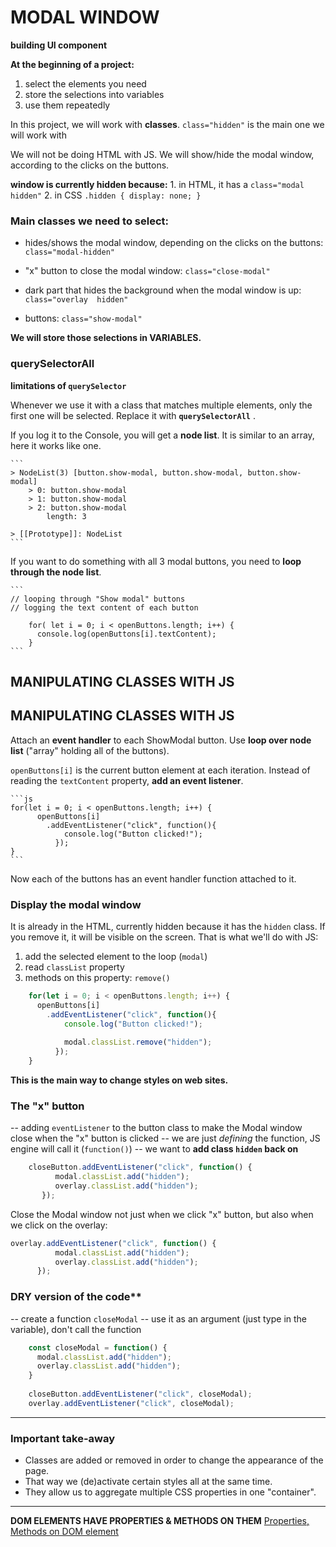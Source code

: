 # MODAL WINDOW

**building UI component**

**At the beginning of a project:**

1. select the elements you need
2. store the selections into variables
3. use them repeatedly



In this project, we will work with **classes**.
`class="hidden"` is the main one we will work with

We will not be doing HTML with JS.
We will show/hide the modal window, according to the clicks on the buttons.


**window is currently hidden because:**
    1. in HTML, it has a `class="modal hidden"`
    2. in CSS
        ```
        .hidden { display: none; }
        ```

 ### Main classes we need to select:

- hides/shows the modal window, depending on the clicks on the buttons:     `class="modal-hidden"`

- "x" button to close the modal window: `class="close-modal"`

- dark part that hides the background when the modal window is up: `class="overlay  hidden"`

- buttons: `class="show-modal"`

**We will store those selections in VARIABLES.**


### querySelectorAll

**limitations of `querySelector`**

Whenever we use it with a class that matches multiple elements, only the first one will be selected.
Replace it with **`querySelectorAll`** .

If you log it to the Console, you will get a **node list**.
It is similar to an array, here it works like one.

    ```
    > NodeList(3) [button.show-modal, button.show-modal, button.show-modal]
        > 0: button.show-modal
        > 1: button.show-modal
        > 2: button.show-modal
            length: 3
    
    > [[Prototype]]: NodeList
    ```

If you want to do something with all 3 modal buttons, you need to **loop through the node list**.

    ```
    // looping through "Show modal" buttons
    // logging the text content of each button
    
        for( let i = 0; i < openButtons.length; i++) {
          console.log(openButtons[i].textContent);
        }
    ```


## MANIPULATING CLASSES WITH JS

## MANIPULATING CLASSES WITH JS

Attach an **event handler** to each ShowModal button.
Use **loop over node list** ("array" holding all of the buttons).

`openButtons[i]` is the current button element at each iteration.
Instead of reading the `textContent` property, **add an event listener**.

    ```js
    for(let i = 0; i < openButtons.length; i++) {
          openButtons[i]
            .addEventListener("click", function(){
                console.log("Button clicked!");
              });
    }
    ```

Now each of the buttons has an event handler function attached to it.


### Display the modal window

It is already in the HTML, currently hidden because it has the `hidden` class.
If you remove it, it will be visible on the screen.
That is what we'll do with JS: 

1. add the selected element to the loop (`modal`)
2. read `classList` property
3. methods on this property: `remove()`

```js
    for(let i = 0; i < openButtons.length; i++) {
      openButtons[i]
        .addEventListener("click", function(){
            console.log("Button clicked!");
 
            modal.classList.remove("hidden");
          });
    }
```

**This is the main way to change styles on web sites.**


### The "x" button

-- adding `eventListener` to the button class to make the Modal window close when the "x" button is clicked
-- we are just _defining_ the function, JS engine will call it (`function()`)
-- we want to **add class `hidden` back on**

```js
    closeButton.addEventListener("click", function() {
          modal.classList.add("hidden");
          overlay.classList.add("hidden");  
       });
```
   
   
Close the Modal window not just when we click "x" button, but also when we click on the overlay:

```js
overlay.addEventListener("click", function() {
          modal.classList.add("hidden");
          overlay.classList.add("hidden");
      });  	
```

### DRY version of the code**

-- create a function `closeModal`
-- use it as an argument (just type in the variable), don't call the function

```js
    const closeModal = function() {
      modal.classList.add("hidden");
      overlay.classList.add("hidden");
    }
 
    closeButton.addEventListener("click", closeModal);
    overlay.addEventListener("click", closeModal);
```
---

### Important take-away 
- Classes are added or removed in order to change the appearance of the page.
- That way we (de)activate certain styles all at the same time.
- They allow us to aggregate multiple CSS properties in one "container".

---

**DOM ELEMENTS HAVE PROPERTIES & METHODS ON THEM**
[Properties, Methods on DOM element](https://developer.mozilla.org/en-US/docs/Web/API/Element)
   


